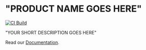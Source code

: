 # "PRODUCT NAME GOES HERE"

[![CI Build](https://github.com/axonivy-market/${repo.name}/actions/workflows/ci.yml/badge.svg)](https://github.com/axonivy-market/${repo.name}/actions/workflows/ci.yml)

"YOUR SHORT DESCRIPTION GOES HERE"

Read our [Documentation](${project.name}-product/README.md).
